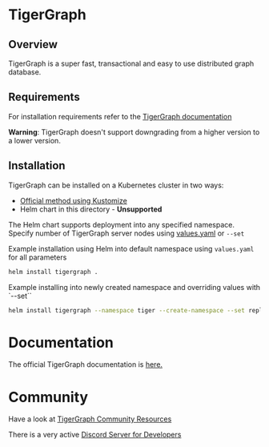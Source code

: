 # TigerGraph
## Overview

TigerGraph is a super fast, transactional and easy to use distributed
graph database.

## Requirements
For installation requirements refer to the [TigerGraph documentation](https://docs.tigergraph.com/admin/admin-guide/hw-and-sw-requirements)

**Warning**: TigerGraph doesn't support downgrading from a higher version to a lower version.

## Installation

TigerGraph can be installed on a Kubernetes cluster in two ways:

- [Official method using Kustomize](https://docs.tigergraph.com/tigergraph-server/current/kubernetes/)
- Helm chart in this directory - **Unsupported**

The Helm chart supports deployment into any specified namespace.  Specify number of TigerGraph server nodes using [values.yaml](./values.yaml) or `--set`

Example installation using Helm into default namespace using `values.yaml` for all parameters

```sh
helm install tigergraph .
```

Example installing into newly created namespace and overriding values with `--set``

```sh
helm install tigergraph --namespace tiger --create-namespace --set replicaCount=3,image.tag=3.5.1 .
```

# Documentation

The official TigerGraph documentation is [here.](https://docs.tigergraph.com)

# Community

Have a look at [TigerGraph Community Resources](https://www.tigergraph.com/community/)

There is a very active [Discord Server for Developers](https://discord.gg/F2c9b9v)
